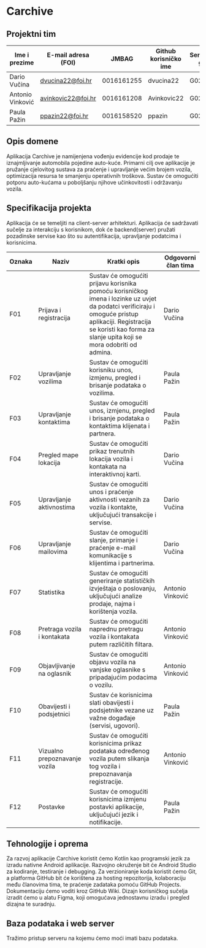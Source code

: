 # Carchive
## Projektni tim

Ime i prezime | E-mail adresa (FOI) | JMBAG | Github korisničko ime | Seminarska grupa
------------  | ------------------- | ----- | --------------------- | ----------------
Dario Vučina | dvucina22@foi.hr | 0016161255 | dvucina22 | G02
Antonio Vinković | avinkovic22@foi.hr | 0016161208 | Avinkovic22 | G02
Paula Pažin | ppazin22@foi.hr | 0016158520 | ppazin | G02

## Opis domene
Aplikacija Carchive je namijenjena vođenju evidencije kod prodaje te iznajmljivanje automobila pojedine auto-kuće. Primarni cilj ove aplikacije je pružanje cjelovitog sustava za praćenje i upravljanje većim brojem vozila, optimizacija resursa te smanjenju operativnih troškova. Sustav će omogućiti potporu auto-kućama u poboljšanju njihove učinkovitosti i održavanju vozila.


## Specifikacija projekta
Aplikacija će se temeljiti na client-server arhitekturi. Aplikacija će sadržavati sučelje za interakciju s korisnikom, dok će backend(server) pružati pozadinske servise kao što su autentifikacija, upravljanje podatcima i korisnicima.

Oznaka | Naziv | Kratki opis | Odgovorni član tima
------ | ----- | ----------- | -------------------
F01 | Prijava i registracija | Sustav će omogućiti prijavu korisnika pomoću korisničkog imena i lozinke uz uvjet da podatci verificiraju i omoguće pristup aplikaciji. Registracija se koristi kao forma za slanje upita koji se mora odobriti od admina. | Dario Vučina
F02 | Upravljanje vozilima | Sustav će omogućiti korisniku unos, izmjenu, pregled i brisanje podataka o vozilima. | Paula Pažin
F03 | Upravljanje kontaktima | Sustav će omogućiti unos, izmjenu, pregled i brisanje podataka o kontaktima klijenata i partnera. | Paula Pažin
F04 | Pregled mape lokacija | Sustav će omogućiti prikaz trenutnih lokacija vozila i kontakata na interaktivnoj karti. | Dario Vučina
F05 | Upravljanje aktivnostima | Sustav će omogućiti unos i praćenje aktivnosti vezanih za vozila i kontakte, uključujući transakcije i servise. | Dario Vučina
F06 | Upravljanje mailovima | Sustav će omogućiti slanje, primanje i praćenje e-mail komunikacije s klijentima i partnerima. | Dario Vučina
F07 | Statistika | Sustav će omogućiti generiranje statističkih izvještaja o poslovanju, uključujući analize prodaje, najma i korištenja vozila. | Antonio Vinković
F08 | Pretraga vozila i kontakata | Sustav će omogućiti naprednu pretragu vozila i kontakata putem različitih filtara. | Antonio Vinković
F09 | Objavljivanje na oglasnik| Sustav će omogućiti objavu vozila na vanjske oglasnike s pripadajućim podacima o vozilu. | Antonio Vinković
F10 | Obavijesti i podsjetnici | Sustav će korisnicima slati obavijesti i podsjetnike vezane uz važne događaje (servisi, ugovori). | Paula Pažin
F11 | Vizualno prepoznavanje vozila | Sustav će omogućiti korisnicima prikaz podataka određenog vozila putem slikanja tog vozila i prepoznavanja registracije. | Antonio Vinković 
F12 | Postavke | Sustav će omogućiti korisnicima izmjenu postavki aplikacije, uključujući jezik i notifikacije. | Paula Pažin


## Tehnologije i oprema
Za razvoj aplikacije Carchive koristit ćemo Kotlin kao programski jezik za izradu nativne Android aplikacije. Razvojno okruženje bit će Android Studio za kodiranje, testiranje i debugging.
Za verzioniranje koda koristit ćemo Git, a platforma GitHub bit će korištena za hosting repozitorija, kolaboraciju među članovima tima, te praćenje zadataka pomoću GitHub Projects. Dokumentaciju ćemo voditi kroz GitHub Wiki.
Dizajn korisničkog sučelja izradit ćemo u alatu Figma, koji omogućava jednostavnu izradu i pregled dizajna te suradnju.

## Baza podataka i web server
Tražimo pristup serveru na kojemu ćemo moći imati bazu podataka.
